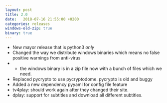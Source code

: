 ```yaml
---
layout: post
title: 2.0
date:   2018-07-16 21:55:00 +0200
categories: releases
windows-old-zip: true
binary: true
---
```


* New mayor release that is python3 *only*
* Changed the way we distribute windows binaries which means no false positive warnings from anti-virus
* * the windows binary is in a zip file now with a bunch of files which we need.
* Replaced pycrypto to use pycryptodome. pycrypto is old and buggy
* Added a new dependency pyyaml for config file feature
* tv4play: should work again after they changed their site.
* dplay: support for subtitles and download all different subtitles.
